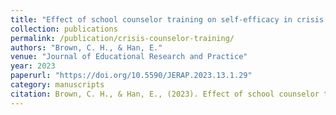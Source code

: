 ```yaml
---
title: "Effect of school counselor training on self-efficacy in crisis handling"
collection: publications
permalink: /publication/crisis-counselor-training/
authors: "Brown, C. H., & Han, E."
venue: "Journal of Educational Research and Practice"
year: 2023
paperurl: "https://doi.org/10.5590/JERAP.2023.13.1.29"
category: manuscripts 
citation: Brown, C. H., & Han, E., (2023). Effect of school counselor training on self-efficacy in crisis handling. Journal of Educational Research and Practice, 13, 448–461. https://doi.org/10.5590/JERAP.2023.13.1.29 
---
```


